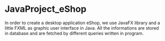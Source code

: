 # JavaProject_eShop
In order to create a desktop application eShop, we use JavaFX library and a little FXML as graphic user interface in Java. All the informations are stored in database and are fetched by different queries written in program.
